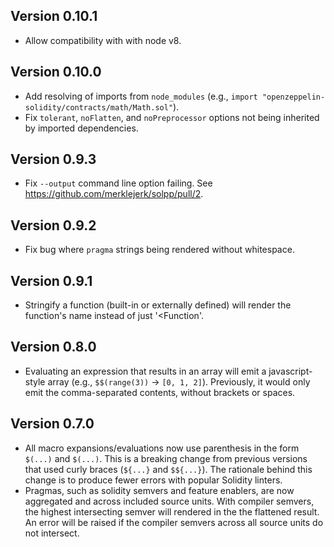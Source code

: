 ## Version 0.10.1
  - Allow compatibility with with node v8.

## Version 0.10.0
  - Add resolving of imports from `node_modules` (e.g., `import "openzeppelin-solidity/contracts/math/Math.sol"`).
  - Fix `tolerant`, `noFlatten`, and `noPreprocessor` options not being inherited
  by imported dependencies.

## Version 0.9.3
  - Fix `--output` command line option failing. See https://github.com/merklejerk/solpp/pull/2.

## Version 0.9.2
  - Fix bug where `pragma` strings being rendered without whitespace.

## Version 0.9.1
  - Stringify a function (built-in or externally defined) will render the
  function's name instead of just '<Function'.

## Version 0.8.0
  - Evaluating an expression that results in an array will emit a
  javascript-style array (e.g., `$$(range(3))` -> `[0, 1, 2]`). Previously, it
  would only emit the comma-separated contents, without brackets or spaces.

## Version 0.7.0
  - All macro expansions/evaluations now use parenthesis in the form
  `$(...)` and `$(...)`. This is a breaking change from previous versions that
  used curly braces (`${...}` and `$${...}`). The rationale behind this change
  is to produce fewer errors with popular Solidity linters.
  - Pragmas, such as solidity semvers and feature enablers, are now aggregated
  and across included source units. With compiler semvers, the highest
  intersecting semver will rendered in the the flattened result.
  An error will be raised if the compiler semvers across all source units do
  not intersect.
